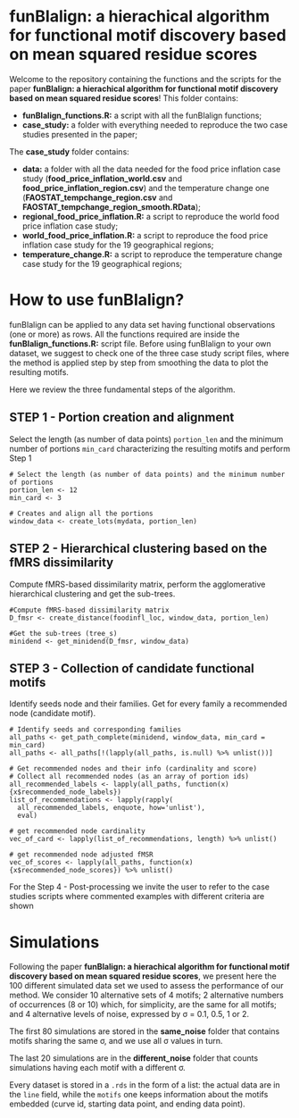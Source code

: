 # funBIalign: a hierachical algorithm for functional motif discovery based on mean squared residue scores
Welcome to the repository containing the functions and the scripts for the paper **funBIalign: a hierachical algorithm for functional motif discovery based on mean squared residue scores**!
This folder contains:
- **funBIalign_functions.R:** a script with all the funBIalign functions;
- **case_study:** a folder with everything needed to reproduce the two case studies presented in the paper;

The **case_study** folder contains:
- **data:** a folder with all the data needed for the food price inflation case study (**food_price_inflation_world.csv** and **food_price_inflation_region.csv**) and the temperature change one (**FAOSTAT_tempchange_region.csv** and **FAOSTAT_tempchange_region_smooth.RData**);
- **regional_food_price_inflation.R:** a script to reproduce the world food price inflation case study;
- **world_food_price_inflation.R:** a script to reproduce the food price inflation case study for the 19 geographical regions;
- **temperature_change.R:** a script to reproduce the temperature change case study for the 19 geographical regions;

# How to use funBIalign?
funBIalign can be applied to any data set having functional observations (one or more) as rows. All the functions required are inside the **funBIalign_functions.R:** script file.
Before using funBIalign to your own dataset, we suggest to check one of the three case study script files, where the method is applied step by step from smoothing the data to plot the resulting motifs.

Here we review the three fundamental steps of the algorithm.
## STEP 1 - Portion creation and alignment
Select the length (as number of data points) `portion_len` and the minimum number of portions `min_card` characterizing the resulting motifs and perform Step 1
```
# Select the length (as number of data points) and the minimum number of portions
portion_len <- 12
min_card <- 3 

# Creates and align all the portions
window_data <- create_lots(mydata, portion_len)
```

## STEP 2 -  Hierarchical clustering based on the fMRS dissimilarity
Compute fMRS-based dissimilarity matrix, perform the agglomerative hierarchical clustering and get the sub-trees.
```
#Compute fMRS-based dissimilarity matrix
D_fmsr <- create_distance(foodinfl_loc, window_data, portion_len)

#Get the sub-trees (tree_s)
minidend <- get_minidend(D_fmsr, window_data)
```

## STEP 3 - Collection of candidate functional motifs
Identify seeds node and their families. Get for every family a recommended node (candidate motif).
```
# Identify seeds and corresponding families
all_paths <- get_path_complete(minidend, window_data, min_card = min_card)
all_paths <- all_paths[!(lapply(all_paths, is.null) %>% unlist())] 

# Get recommended nodes and their info (cardinality and score)
# Collect all recommended nodes (as an array of portion ids)
all_recommended_labels <- lapply(all_paths, function(x){x$recommended_node_labels})
list_of_recommendations <- lapply(rapply(
  all_recommended_labels, enquote, how='unlist'),
  eval)
  
# get recommended node cardinality
vec_of_card <- lapply(list_of_recommendations, length) %>% unlist()

# get recommended node adjusted fMSR
vec_of_scores <- lapply(all_paths, function(x){x$recommended_node_scores}) %>% unlist()
```
For the Step 4 - Post-processing we invite the user to refer to the case studies scripts where commented examples with different criteria are shown

# Simulations
Following the paper **funBIalign: a hierachical algorithm for functional motif discovery based on mean squared residue scores**, we present here the 100 different simulated data set we used to assess the performance of our method. We consider 10 alternative sets of 4 motifs; 2 alternative numbers of occurrences (8 or 10) which, for simplicity, are the same for all motifs; and 4 alternative levels of noise, expressed by σ = 0.1, 0.5, 1 or 2.

The first 80 simulations are stored in the **same_noise** folder that contains motifs sharing the same σ, and we use all σ values in turn.

The last 20 simulations are in the **different_noise** folder that counts simulations having each motif with a different σ.

Every dataset is stored in a `.rds` in the form of a list: the actual data are in the `line` field, while the `motifs` one keeps information about the motifs embedded (curve id, starting data point, and ending data point).
